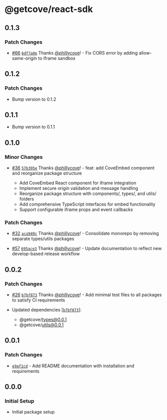 # @getcove/react-sdk

## 0.1.3

### Patch Changes

- [#66](https://github.com/getcove/cove-js-sdk/pull/66) [`6df7a0e`](https://github.com/getcove/cove-js-sdk/commit/6df7a0e0cadfceb84b1268b26aee66d359a79fe5) Thanks [@phillycove](https://github.com/phillycove)! - Fix CORS error by adding allow-same-origin to iframe sandbox

## 0.1.2

### Patch Changes

- Bump version to 0.1.2

## 0.1.1

- Bump version to 0.1.1

## 0.1.0

### Minor Changes

- [#36](https://github.com/getcove/cove-js-sdk/pull/36) [`57b395e`](https://github.com/getcove/cove-js-sdk/commit/57b395e36612cabc0b95ff26433fbbd4ad00cd07) Thanks [@phillycove](https://github.com/phillycove)! - feat: add CoveEmbed component and reorganize package structure

  - Add CoveEmbed React component for iframe integration
  - Implement secure origin validation and message handling
  - Reorganize package structure with components/, types/, and utils/ folders
  - Add comprehensive TypeScript interfaces for embed functionality
  - Support configurable iframe props and event callbacks

### Patch Changes

- [#32](https://github.com/getcove/cove-js-sdk/pull/32) [`aca949c`](https://github.com/getcove/cove-js-sdk/commit/aca949c22fdbfba5cce8a5a04de4932fbf76b1db) Thanks [@phillycove](https://github.com/phillycove)! - Consolidate monorepo by removing separate types/utils packages

- [#57](https://github.com/getcove/cove-js-sdk/pull/57) [`695ace3`](https://github.com/getcove/cove-js-sdk/commit/695ace3960f14af111ff2f7ff9f2e856068bb127) Thanks [@phillycove](https://github.com/phillycove)! - Update documentation to reflect new develop-based release workflow

## 0.0.2

### Patch Changes

- [#26](https://github.com/getcove/cove-js-sdk/pull/26) [`b7bf873`](https://github.com/getcove/cove-js-sdk/commit/b7bf8730fad210b2faf338f652e83936c3cd81bf) Thanks [@phillycove](https://github.com/phillycove)! - Add minimal test files to all packages to satisfy CI requirements

- Updated dependencies [[`b7bf873`](https://github.com/getcove/cove-js-sdk/commit/b7bf8730fad210b2faf338f652e83936c3cd81bf)]:
  - @getcove/types@0.0.1
  - @getcove/utils@0.0.1

## 0.0.1

### Patch Changes

- [`e9af1cd`](https://github.com/getcove/cove-js-sdk/commit/e9af1cdf54de5a22d99b9c76dc1079fe6bb45edc) - Add README documentation with installation and requirements

## 0.0.0

### Initial Setup

- Initial package setup
